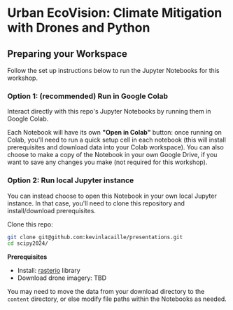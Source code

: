 # Urban EcoVision: Climate Mitigation with Drones and Python

## Preparing your Workspace 

Follow the set up instructions below to run the Jupyter Notebooks for this workshop.

### Option 1: (recommended) Run in Google Colab

Interact directly with this repo's Jupyter Notebooks by running them in Google Colab.

Each Notebook will have its own **"Open in Colab"** button: once running on Colab, you'll need to run a quick setup cell in each notebook (this will install prerequisites and download data into your Colab workspace). You can also choose to make a copy of the Notebook in your own Google Drive, if you want to save any changes you make (not required for this workshop).

### Option 2: Run local Jupyter instance

You can instead choose to open this Notebook in your own local Jupyter instance. In that case, you'll need to clone this repository and install/download prerequisites.

Clone this repo:
```bash
git clone git@github.com:kevinlacaille/presentations.git
cd scipy2024/
```

**Prerequisites**
- Install: [rasterio](https://pypi.org/project/rasterio) library
- Download drone imagery: TBD

You may need to move the data from your download directory to the `content` directory, or else modify file paths within the Notebooks as needed.
